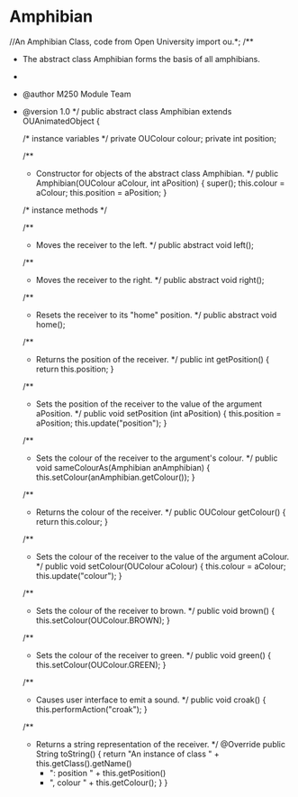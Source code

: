 # Amphibian
//An Amphibian Class, code from Open University
import ou.*;
/**
 * The abstract class Amphibian forms the basis of all amphibians.
 *
 * @author M250 Module Team
 * @version 1.0
 */
public abstract class Amphibian extends OUAnimatedObject
{

   /* instance variables */
   private OUColour colour;
   private int position;

   /**
    * Constructor for objects of the abstract class Amphibian.
    */
   public Amphibian(OUColour aColour, int aPosition)
   {
      super();
      this.colour = aColour;
      this.position = aPosition;
   }

   /* instance methods */    

   /** 
    * Moves the receiver to the left.
    */ 
   public abstract void left(); 

   /** 
    * Moves the receiver to the right.
    */
   public abstract void right();

   /**
    * Resets the receiver to its "home" position.
    */
   public abstract void home();

   /**
    * Returns the position of the receiver.
    */
   public int getPosition()
   {
      return this.position;
   }

   /**
    * Sets the position of the receiver to the value of the argument aPosition.
    */
   public void setPosition (int aPosition)
   {
      this.position = aPosition;
      this.update("position");
   }

   /**
    * Sets the colour of the receiver to the argument's colour.
    */
   public void sameColourAs(Amphibian anAmphibian)
   {
      this.setColour(anAmphibian.getColour());
   }

   /**
    * Returns the colour of the receiver.
    */
   public OUColour getColour()
   {
      return this.colour;
   }

   /**
    * Sets the colour of the receiver to the value of the argument aColour.
    */
   public void setColour(OUColour aColour)
   {
      this.colour = aColour;
      this.update("colour");
   }

   /**
    * Sets the colour of the receiver to brown.
    */
   public void brown()
   {
      this.setColour(OUColour.BROWN);
   }

   /**
    * Sets the colour of the receiver to green.
    */
   public void green()
   {
      this.setColour(OUColour.GREEN);
   }

   /**
    * Causes user interface to emit a sound.
    */
   public void croak()
   {
      this.performAction("croak");
   }

   /**
    * Returns a string representation of the receiver.
    */
   @Override
   public String toString()
   {
      return "An instance of class " + this.getClass().getName() 
      + ": position " + this.getPosition() 
      + ", colour " + this.getColour();
   }
}
